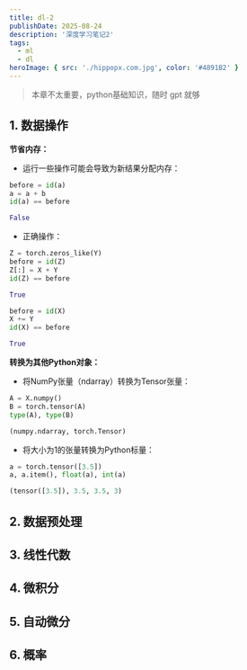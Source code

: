 ```yaml
---
title: dl-2
publishDate: 2025-08-24
description: '深度学习笔记2'
tags:
  - ml
  - dl
heroImage: { src: './hippopx.com.jpg', color: '#4891B2' }
---
```


> 本章不太重要，python基础知识，随时 gpt 就够

## 1. 数据操作

**节省内存：**

 - 运行一些操作可能会导致为新结果分配内存：

```python
before = id(a)
a = a + b
id(a) == before
```

```python
False
```

 - 正确操作：

```python
Z = torch.zeros_like(Y)
before = id(Z)
Z[:] = X + Y
id(Z) == before
```

```python
True
```

```python
before = id(X)
X += Y
id(X) == before
```

```python
True
```

**转换为其他Python对象：**

 - 将NumPy张量（ndarray）转换为Tensor张量：

```python
A = X.numpy()
B = torch.tensor(A)
type(A), type(B)
```

```python
(numpy.ndarray, torch.Tensor)
```

 - 将大小为1的张量转换为Python标量：

```python
a = torch.tensor([3.5])
a, a.item(), float(a), int(a)
```

```python
(tensor([3.5]), 3.5, 3.5, 3)
```

## 2. 数据预处理

## 3. 线性代数

## 4. 微积分

## 5. 自动微分

## 6. 概率

